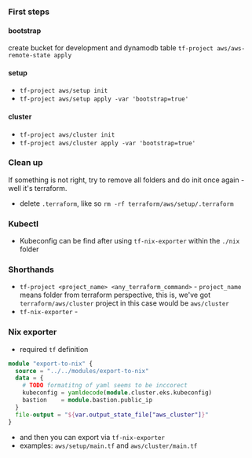### First steps
#### bootstrap
create bucket for development and dynamodb table
`tf-project aws/aws-remote-state apply`

#### setup
* `tf-project aws/setup init`
* `tf-project aws/setup apply -var 'bootstrap=true'`
#### cluster
* `tf-project aws/cluster init`
* `tf-project aws/cluster apply -var 'bootstrap=true'`

### Clean up
If something is not right, try to remove all folders and do init once again - well it's terraform.
* delete `.terraform`, like so `rm -rf terraform/aws/setup/.terraform`

### Kubectl
* Kubeconfig can be find after using `tf-nix-exporter` within the `./nix` folder

### Shorthands
* `tf-project <project_name> <any_terraform_command>` - `project_name` means folder from terraform perspective, this is, we've got `terraform/aws/cluster` project in this case would be `aws/cluster`
* `tf-nix-exporter` -

### Nix exporter
* required `tf` definition
```tf
module "export-to-nix" {
  source = "../../modules/export-to-nix"
  data = {
    # TODO formatitng of yaml seems to be inccorect
    kubeconfig = yamldecode(module.cluster.eks.kubeconfig)
    bastion    = module.bastion.public_ip
  }
  file-output = "${var.output_state_file["aws_cluster"]}"
}
```
* and then you can export via `tf-nix-exporter`
* examples: `aws/setup/main.tf` and `aws/cluster/main.tf`